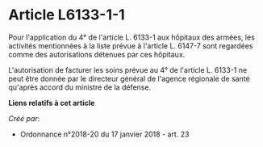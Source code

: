 # Article L6133-1-1

Pour l'application du 4° de l'article L. 6133-1 aux hôpitaux des armées, les activités mentionnées à la liste prévue à
l'article L. 6147-7 sont regardées comme des autorisations détenues par ces hôpitaux.

L'autorisation de facturer les soins prévue au 4° de l'article L. 6133-1 ne peut être donnée par le directeur général de
l'agence régionale de santé qu'après accord du ministre de la défense.

**Liens relatifs à cet article**

_Créé par_:

  - Ordonnance n°2018-20 du 17 janvier 2018 - art. 23
